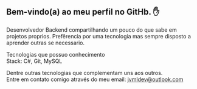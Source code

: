 ## Bem-vindo(a) ao meu perfil no GitHb. ✋

Desenvolvedor Backend compartilhando um pouco do que sabe em projetos proprios.
Prefêrencia por uma tecnologia mas sempre disposto a aprender outras se necessario.

Tecnologias que possuo conhecimento  
Stack: C#, Git, MySQL

Dentre outras tecnologias que complementam uns aos outros.  
Entre em contato comigo através do meu email: jvmldev@outlook.com
